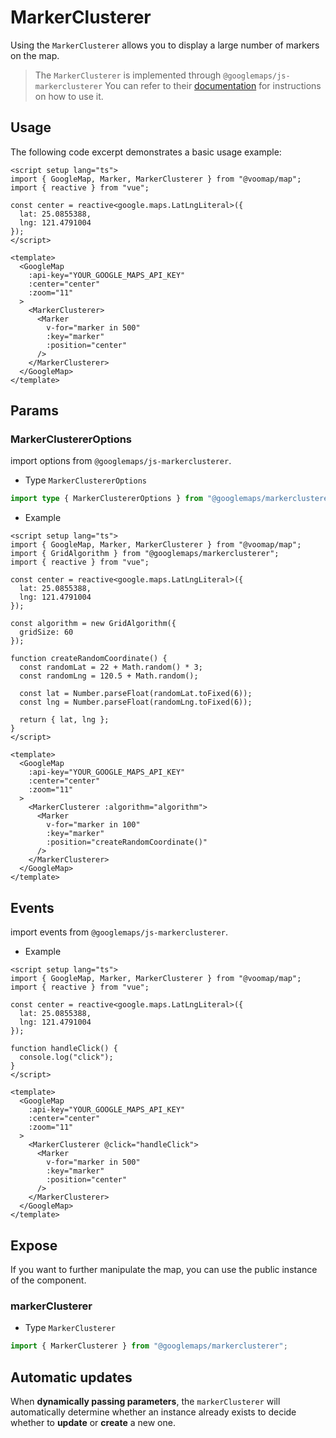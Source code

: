 # MarkerClusterer

Using the `MarkerClusterer` allows you to display a large number of markers on the map.

> The `MarkerClusterer` is implemented through `@googlemaps/js-markerclusterer` You can refer to their [documentation](https://googlemaps.github.io/js-markerclusterer/#md:description) for instructions on how to use it.

## Usage

The following code excerpt demonstrates a basic usage example:

```vue
<script setup lang="ts">
import { GoogleMap, Marker, MarkerClusterer } from "@voomap/map";
import { reactive } from "vue";

const center = reactive<google.maps.LatLngLiteral>({
  lat: 25.0855388,
  lng: 121.4791004
});
</script>

<template>
  <GoogleMap
    :api-key="YOUR_GOOGLE_MAPS_API_KEY"
    :center="center"
    :zoom="11"
  >
    <MarkerClusterer>
      <Marker
        v-for="marker in 500"
        :key="marker"
        :position="center"
      />
    </MarkerClusterer>
  </GoogleMap>
</template>
```

## Params

### MarkerClustererOptions

import options from `@googlemaps/js-markerclusterer`.

- Type `MarkerClustererOptions`

```ts
import type { MarkerClustererOptions } from "@googlemaps/markerclusterer";
```

- Example

```vue
<script setup lang="ts">
import { GoogleMap, Marker, MarkerClusterer } from "@voomap/map";
import { GridAlgorithm } from "@googlemaps/markerclusterer";
import { reactive } from "vue";

const center = reactive<google.maps.LatLngLiteral>({
  lat: 25.0855388,
  lng: 121.4791004
});

const algorithm = new GridAlgorithm({
  gridSize: 60
});

function createRandomCoordinate() {
  const randomLat = 22 + Math.random() * 3;
  const randomLng = 120.5 + Math.random();

  const lat = Number.parseFloat(randomLat.toFixed(6));
  const lng = Number.parseFloat(randomLng.toFixed(6));

  return { lat, lng };
}
</script>

<template>
  <GoogleMap
    :api-key="YOUR_GOOGLE_MAPS_API_KEY"
    :center="center"
    :zoom="11"
  >
    <MarkerClusterer :algorithm="algorithm">
      <Marker
        v-for="marker in 100"
        :key="marker"
        :position="createRandomCoordinate()"
      />
    </MarkerClusterer>
  </GoogleMap>
</template>
```

## Events

import events from `@googlemaps/js-markerclusterer`.

- Example

```vue
<script setup lang="ts">
import { GoogleMap, Marker, MarkerClusterer } from "@voomap/map";
import { reactive } from "vue";

const center = reactive<google.maps.LatLngLiteral>({
  lat: 25.0855388,
  lng: 121.4791004
});

function handleClick() {
  console.log("click");
}
</script>

<template>
  <GoogleMap
    :api-key="YOUR_GOOGLE_MAPS_API_KEY"
    :center="center"
    :zoom="11"
  >
    <MarkerClusterer @click="handleClick">
      <Marker
        v-for="marker in 500"
        :key="marker"
        :position="center"
      />
    </MarkerClusterer>
  </GoogleMap>
</template>
```

## Expose

If you want to further manipulate the map, you can use the public instance of the component.

### markerClusterer

- Type `MarkerClusterer`

```ts
import { MarkerClusterer } from "@googlemaps/markerclusterer";
```

## Automatic updates

When **dynamically passing parameters**, the `markerClusterer` will automatically determine whether an instance already exists to decide whether to **update** or **create** a new one.
